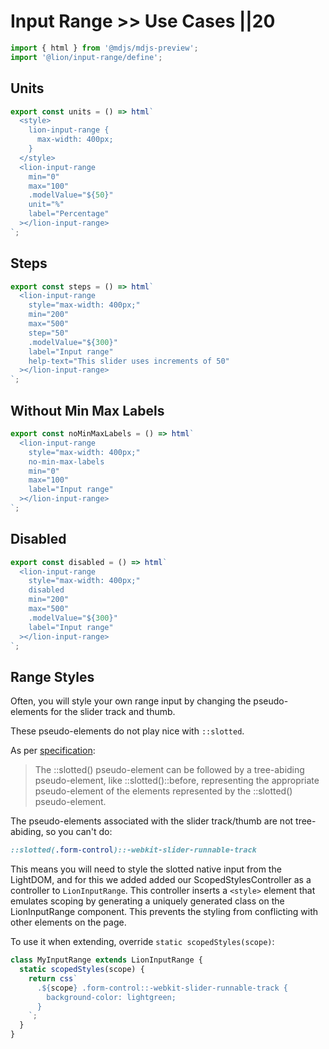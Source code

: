 # Input Range >> Use Cases ||20

```js script
import { html } from '@mdjs/mdjs-preview';
import '@lion/input-range/define';
```

## Units

```js preview-story
export const units = () => html`
  <style>
    lion-input-range {
      max-width: 400px;
    }
  </style>
  <lion-input-range
    min="0"
    max="100"
    .modelValue="${50}"
    unit="%"
    label="Percentage"
  ></lion-input-range>
`;
```

## Steps

```js preview-story
export const steps = () => html`
  <lion-input-range
    style="max-width: 400px;"
    min="200"
    max="500"
    step="50"
    .modelValue="${300}"
    label="Input range"
    help-text="This slider uses increments of 50"
  ></lion-input-range>
`;
```

## Without Min Max Labels

```js preview-story
export const noMinMaxLabels = () => html`
  <lion-input-range
    style="max-width: 400px;"
    no-min-max-labels
    min="0"
    max="100"
    label="Input range"
  ></lion-input-range>
`;
```

## Disabled

```js preview-story
export const disabled = () => html`
  <lion-input-range
    style="max-width: 400px;"
    disabled
    min="200"
    max="500"
    .modelValue="${300}"
    label="Input range"
  ></lion-input-range>
`;
```

## Range Styles

Often, you will style your own range input by changing the pseudo-elements for the slider track and thumb.

These pseudo-elements do not play nice with `::slotted`.

As per [specification](https://drafts.csswg.org/css-scoping/#slotted-pseudo):

> The ::slotted() pseudo-element can be followed by a tree-abiding pseudo-element,
> like ::slotted()::before, representing the appropriate pseudo-element of the elements
> represented by the ::slotted() pseudo-element.

The pseudo-elements associated with the slider track/thumb are not tree-abiding, so you can't do:

```css
::slotted(.form-control)::-webkit-slider-runnable-track
```

This means you will need to style the slotted native input from the LightDOM,
and for this we added added our ScopedStylesController as a controller to `LionInputRange`.
This controller inserts a `<style>` element
that emulates scoping by generating a uniquely generated class on the LionInputRange component.
This prevents the styling from conflicting with other elements on the page.

To use it when extending, override `static scopedStyles(scope)`:

```js
class MyInputRange extends LionInputRange {
  static scopedStyles(scope) {
    return css`
      .${scope} .form-control::-webkit-slider-runnable-track {
        background-color: lightgreen;
      }
    `;
  }
}
```
